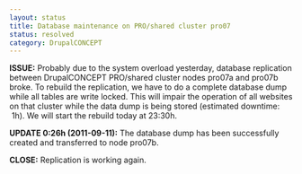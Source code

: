 ```yaml
---
layout: status
title: Database maintenance on PRO/shared cluster pro07
status: resolved
category: DrupalCONCEPT
---
```

<p><strong>ISSUE:</strong>&nbsp;Probably due to the system overload yesterday, database replication between DrupalCONCEPT PRO/shared cluster nodes pro07a and pro07b broke. To rebuild the replication, we have to do a complete database dump while all tables are write locked. This will impair the operation of all websites on that cluster while the data dump is being stored (estimated downtime: &nbsp;1h). We will start the rebuild today at 23:30h.</p>
<p><strong>UPDATE 0:26h (2011-09-11):</strong> The database dump has been successfully created and transferred to node pro07b.</p>
<p><strong>CLOSE:</strong> Replication is working again.</p>